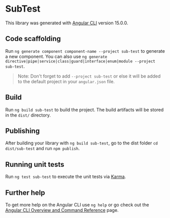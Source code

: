 # SubTest

This library was generated with [Angular CLI](https://github.com/angular/angular-cli) version 15.0.0.

## Code scaffolding

Run `ng generate component component-name --project sub-test` to generate a new component. You can also use `ng generate directive|pipe|service|class|guard|interface|enum|module --project sub-test`.
> Note: Don't forget to add `--project sub-test` or else it will be added to the default project in your `angular.json` file. 

## Build

Run `ng build sub-test` to build the project. The build artifacts will be stored in the `dist/` directory.

## Publishing

After building your library with `ng build sub-test`, go to the dist folder `cd dist/sub-test` and run `npm publish`.

## Running unit tests

Run `ng test sub-test` to execute the unit tests via [Karma](https://karma-runner.github.io).

## Further help

To get more help on the Angular CLI use `ng help` or go check out the [Angular CLI Overview and Command Reference](https://angular.io/cli) page.
